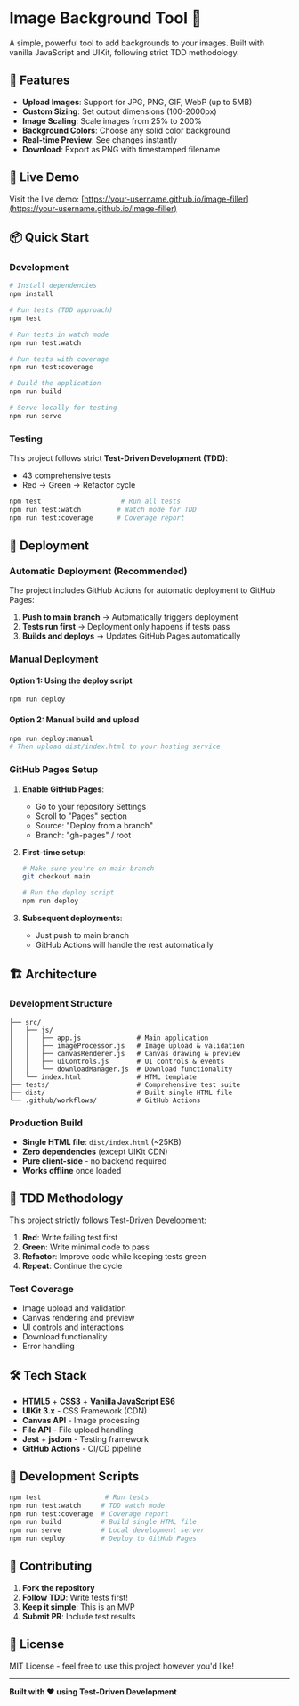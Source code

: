 # Image Background Tool 🎨

A simple, powerful tool to add backgrounds to your images. Built with vanilla JavaScript and UIKit, following strict TDD methodology.

## 🌟 Features

- **Upload Images**: Support for JPG, PNG, GIF, WebP (up to 5MB)
- **Custom Sizing**: Set output dimensions (100-2000px)
- **Image Scaling**: Scale images from 25% to 200%
- **Background Colors**: Choose any solid color background
- **Real-time Preview**: See changes instantly
- **Download**: Export as PNG with timestamped filename

## 🚀 Live Demo

Visit the live demo: [https://your-username.github.io/image-filler](https://your-username.github.io/image-filler)

## 📦 Quick Start

### Development

```bash
# Install dependencies
npm install

# Run tests (TDD approach)
npm test

# Run tests in watch mode
npm run test:watch

# Run tests with coverage
npm run test:coverage

# Build the application
npm run build

# Serve locally for testing
npm run serve
```

### Testing

This project follows strict **Test-Driven Development (TDD)**:
- 43 comprehensive tests
- Red → Green → Refactor cycle

```bash
npm test                    # Run all tests
npm run test:watch         # Watch mode for TDD
npm run test:coverage      # Coverage report
```

## 🚀 Deployment

### Automatic Deployment (Recommended)

The project includes GitHub Actions for automatic deployment to GitHub Pages:

1. **Push to main branch** → Automatically triggers deployment
2. **Tests run first** → Deployment only happens if tests pass
3. **Builds and deploys** → Updates GitHub Pages automatically

### Manual Deployment

#### Option 1: Using the deploy script
```bash
npm run deploy
```

#### Option 2: Manual build and upload
```bash
npm run deploy:manual
# Then upload dist/index.html to your hosting service
```

### GitHub Pages Setup

1. **Enable GitHub Pages**:
   - Go to your repository Settings
   - Scroll to "Pages" section
   - Source: "Deploy from a branch"
   - Branch: "gh-pages" / root

2. **First-time setup**:
   ```bash
   # Make sure you're on main branch
   git checkout main
   
   # Run the deploy script
   npm run deploy
   ```

3. **Subsequent deployments**:
   - Just push to main branch
   - GitHub Actions will handle the rest automatically

## 🏗️ Architecture

### Development Structure
```
├── src/
│   ├── js/
│   │   ├── app.js              # Main application
│   │   ├── imageProcessor.js   # Image upload & validation
│   │   ├── canvasRenderer.js   # Canvas drawing & preview
│   │   ├── uiControls.js       # UI controls & events
│   │   └── downloadManager.js  # Download functionality
│   └── index.html              # HTML template
├── tests/                      # Comprehensive test suite
├── dist/                       # Built single HTML file
└── .github/workflows/          # GitHub Actions
```

### Production Build
- **Single HTML file**: `dist/index.html` (~25KB)
- **Zero dependencies** (except UIKit CDN)
- **Pure client-side** - no backend required
- **Works offline** once loaded

## 🧪 TDD Methodology

This project strictly follows Test-Driven Development:

1. **Red**: Write failing test first
2. **Green**: Write minimal code to pass
3. **Refactor**: Improve code while keeping tests green
4. **Repeat**: Continue the cycle

### Test Coverage
- Image upload and validation
- Canvas rendering and preview
- UI controls and interactions
- Download functionality
- Error handling

## 🛠️ Tech Stack

- **HTML5** + **CSS3** + **Vanilla JavaScript ES6**
- **UIKit 3.x** - CSS Framework (CDN)
- **Canvas API** - Image processing
- **File API** - File upload handling
- **Jest** + **jsdom** - Testing framework
- **GitHub Actions** - CI/CD pipeline

## 🔧 Development Scripts

```bash
npm test                # Run tests
npm run test:watch     # TDD watch mode
npm run test:coverage  # Coverage report
npm run build          # Build single HTML file
npm run serve          # Local development server
npm run deploy         # Deploy to GitHub Pages
```

## 📝 Contributing

1. **Fork the repository**
2. **Follow TDD**: Write tests first!
3. **Keep it simple**: This is an MVP
4. **Submit PR**: Include test results

## 📄 License

MIT License - feel free to use this project however you'd like!

---

**Built with ❤️ using Test-Driven Development**